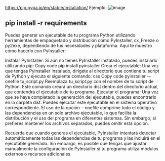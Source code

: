 https://pip.pypa.io/en/stable/installation/
Ejemplo:
![image](https://github.com/pacoDan/descargar/assets/27025002/7a2295fd-604a-444e-afab-34ba692a8efe)

pip install -r requirements
--------------------------------------------------

Puedes generar un ejecutable de tu programa Python utilizando herramientas de empaquetado y distribución como PyInstaller, cx_Freeze o py2exe, dependiendo de tus necesidades y plataforma. Aquí te muestro cómo hacerlo con PyInstaller:

Instalar PyInstaller:
Si aún no tienes PyInstaller instalado, puedes instalarlo utilizando pip:
Copy code
pip install pyinstaller
Crear el ejecutable:
Una vez que tengas PyInstaller instalado, dirígete al directorio que contiene tu script de Python y ejecuta el siguiente comando:
css
Copy code
pyinstaller --onefile tu_script.py
Reemplaza tu_script.py con el nombre de tu script de Python. Este comando creará un directorio dist dentro del directorio actual, que contendrá el ejecutable de tu programa.
Ejecutar el programa:
Una vez que se haya completado la generación del ejecutable, puedes encontrarlo en la carpeta dist. Puedes ejecutar este ejecutable en el sistema operativo correspondiente.
El uso de la opción --onefile comprime todo el código y las dependencias en un solo archivo ejecutable, lo que facilita la distribución y el uso del programa en diferentes sistemas. Sin embargo, si prefieres mantener los archivos separados, puedes omitir esta opción.

Recuerda que cuando generas el ejecutable, PyInstaller intentará detectar automáticamente todas las dependencias de tu programa y las incluirá en el ejecutable generado. Sin embargo, es posible que tengas que ajustar manualmente la configuración de PyInstaller si tu programa utiliza módulos externos o recursos adicionales.




